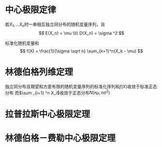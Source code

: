# 中心极限定律
若$X_1,...X_n$时一串相互独立同分布的随机变量序列，且
$$
E(X_n) = \mu \\\\
D(X_n) = \sigma ^2
$$

标准化随机变量和
$$
f(X) = \frac{1}{\sigma \sqrt n} \sum_{k=1}^n(X_k - \mu)
$$

# 林德伯格列维定理
独立同分布且期望和方差有限的随机变量序列的标准化序列和$f(X)$收敛于标准正态分布
而$\sum _{i=1} ^n X_i$收敛于正态分布$N(n\mu,n\sigma ^2)$

# 拉普拉斯中心极限定理

# 林德伯格－费勒中心极限定理

